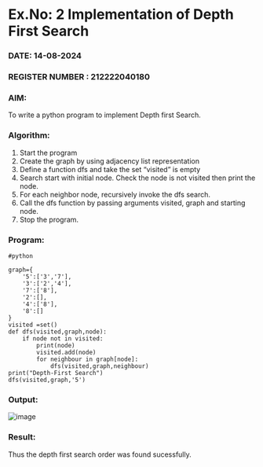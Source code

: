 # Ex.No: 2  Implementation of Depth First Search
### DATE: 14-08-2024                                                                       
### REGISTER NUMBER : 212222040180
### AIM: 
To write a python program to implement Depth first Search. 
### Algorithm:
1. Start the program
2. Create the graph by using adjacency list representation
3. Define a function dfs and take the set “visited” is empty 
4. Search start with initial node. Check the node is not visited then print the node.
5. For each neighbor node, recursively invoke the dfs search.
6. Call the dfs function by passing arguments visited, graph and starting node.
7. Stop the program.
### Program:

```
#python

graph={
    '5':['3','7'],
    '3':['2','4'],
    '7':['8'],
    '2':[],
    '4':['8'],
    '8':[]
}
visited =set()
def dfs(visited,graph,node):
    if node not in visited:
        print(node)
        visited.add(node)
        for neighbour in graph[node]:
            dfs(visited,graph,neighbour)
print("Depth-First Search")
dfs(visited,graph,'5')

```









### Output:
![image](https://github.com/user-attachments/assets/b1575a26-33a0-462f-b628-fe027152e893)



### Result:
Thus the depth first search order was found sucessfully.
